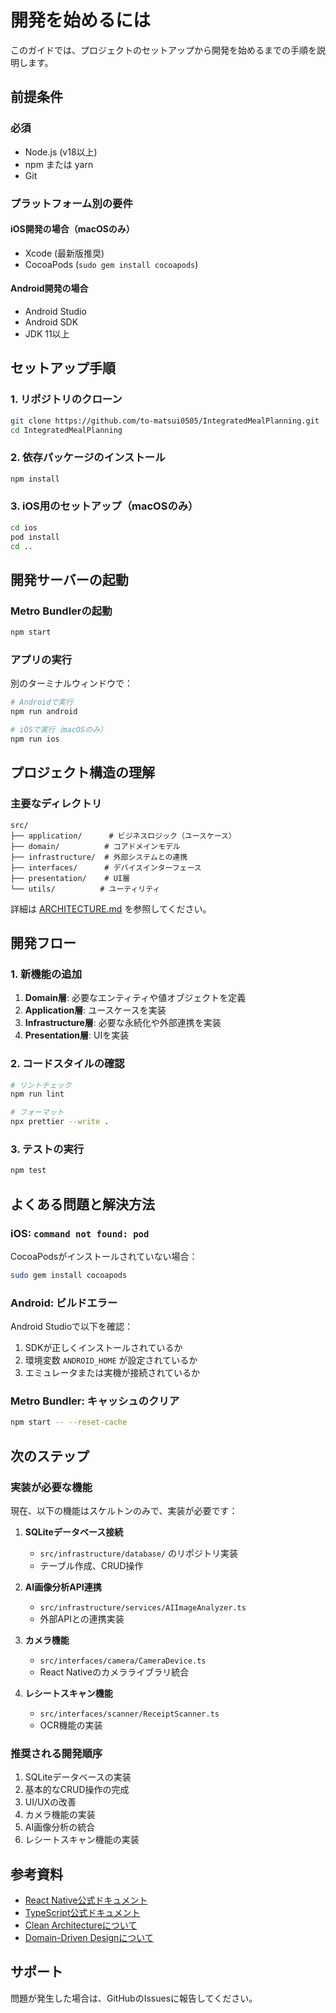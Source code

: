 # 開発を始めるには

このガイドでは、プロジェクトのセットアップから開発を始めるまでの手順を説明します。

## 前提条件

### 必須
- Node.js (v18以上)
- npm または yarn
- Git

### プラットフォーム別の要件

#### iOS開発の場合（macOSのみ）
- Xcode (最新版推奨)
- CocoaPods (`sudo gem install cocoapods`)

#### Android開発の場合
- Android Studio
- Android SDK
- JDK 11以上

## セットアップ手順

### 1. リポジトリのクローン

```bash
git clone https://github.com/to-matsui0505/IntegratedMealPlanning.git
cd IntegratedMealPlanning
```

### 2. 依存パッケージのインストール

```bash
npm install
```

### 3. iOS用のセットアップ（macOSのみ）

```bash
cd ios
pod install
cd ..
```

## 開発サーバーの起動

### Metro Bundlerの起動

```bash
npm start
```

### アプリの実行

別のターミナルウィンドウで：

```bash
# Androidで実行
npm run android

# iOSで実行（macOSのみ）
npm run ios
```

## プロジェクト構造の理解

### 主要なディレクトリ

```
src/
├── application/      # ビジネスロジック（ユースケース）
├── domain/          # コアドメインモデル
├── infrastructure/  # 外部システムとの連携
├── interfaces/      # デバイスインターフェース
├── presentation/    # UI層
└── utils/          # ユーティリティ
```

詳細は [ARCHITECTURE.md](./ARCHITECTURE.md) を参照してください。

## 開発フロー

### 1. 新機能の追加

1. **Domain層**: 必要なエンティティや値オブジェクトを定義
2. **Application層**: ユースケースを実装
3. **Infrastructure層**: 必要な永続化や外部連携を実装
4. **Presentation層**: UIを実装

### 2. コードスタイルの確認

```bash
# リントチェック
npm run lint

# フォーマット
npx prettier --write .
```

### 3. テストの実行

```bash
npm test
```

## よくある問題と解決方法

### iOS: `command not found: pod`

CocoaPodsがインストールされていない場合：

```bash
sudo gem install cocoapods
```

### Android: ビルドエラー

Android Studioで以下を確認：
1. SDKが正しくインストールされているか
2. 環境変数 `ANDROID_HOME` が設定されているか
3. エミュレータまたは実機が接続されているか

### Metro Bundler: キャッシュのクリア

```bash
npm start -- --reset-cache
```

## 次のステップ

### 実装が必要な機能

現在、以下の機能はスケルトンのみで、実装が必要です：

1. **SQLiteデータベース接続**
   - `src/infrastructure/database/` のリポジトリ実装
   - テーブル作成、CRUD操作

2. **AI画像分析API連携**
   - `src/infrastructure/services/AIImageAnalyzer.ts`
   - 外部APIとの連携実装

3. **カメラ機能**
   - `src/interfaces/camera/CameraDevice.ts`
   - React Nativeのカメラライブラリ統合

4. **レシートスキャン機能**
   - `src/interfaces/scanner/ReceiptScanner.ts`
   - OCR機能の実装

### 推奨される開発順序

1. SQLiteデータベースの実装
2. 基本的なCRUD操作の完成
3. UI/UXの改善
4. カメラ機能の実装
5. AI画像分析の統合
6. レシートスキャン機能の実装

## 参考資料

- [React Native公式ドキュメント](https://reactnative.dev/)
- [TypeScript公式ドキュメント](https://www.typescriptlang.org/)
- [Clean Architectureについて](https://blog.cleancoder.com/uncle-bob/2012/08/13/the-clean-architecture.html)
- [Domain-Driven Designについて](https://martinfowler.com/tags/domain%20driven%20design.html)

## サポート

問題が発生した場合は、GitHubのIssuesに報告してください。

